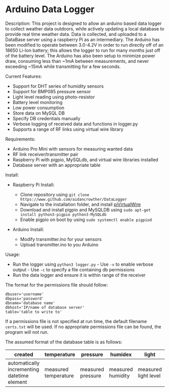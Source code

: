 # Arduino Data Logger

Description:
  This project is designed to allow an arduino based data logger to collect weather data outdoors, while actively updating a local database to provide real time weather data. Data is collected, and uploaded to a DataBase server using a raspberry Pi as an intermediary. The Arduino has been modified to operate between 3.0-4.2V in order to run directly off of an 18650 Li-Ion battery; this allows the logger to run for many months just off of the battery level. The Arduino has also been setup to minimize power draw, consuming less than ~1mA between measurements, and never exceeding ~15mA while transmitting for a few seconds.
  
  Current Features:
  
  - Support for DHT series of humidity sensors
  - Support for BMP085 pressure sensor
  - Light level reading using photo-resistor
  - Battery level monitoring
  - Low power consumption
  - Store data on MySQL DB
  - Specify DB credentials manually
  - Verbose logging of received data and functions in logger.py
  - Supports a range of RF links using virtual wire library
  
  Requirements:
  
  - Arduino Pro Mini with sensors for measuring wanted data
  - RF link receiver/transmitter pair
  - Raspberry Pi with pigpio, MySQLdb, and virtual wire libraries installed
  - Database server with an appropriate table
  
  Install:
  
   - Raspberry Pi Install:
      - Clone repository using `git clone https://www.github.com/aidancrowther/DataLogger`
      - Navigate to the installation folder, and install [piVirtualWire](https://github.com/DzikuVx/piVirtualWire)
      - Download and install pigpio and MySQLDB using `sudo apt-get install python3-pigpio python3-MySQLdb`
      - Enable pigpio on boot by using `sudo systemctl enable pigpiod`

   - Arduino Install:
      - Modify transmitter.ino for your sensors
      - Upload transmitter.ino to you Arduino
      
  Usage:
  
   - Run the logger using `python3 logger.py`
    - Use `-v` to enable verbose output
    - Use `-c` to specify a file containing db permissions
   - Run the data logger and ensure it is within range of the receiver
   
   The format for the permissions file should follow:
   ```
   dbuser='username'
   dbpass='password'
   dbname='database name'
   dbhost='IP/name of database server'
   table='table to write to'
   ```

  If a permissions file is not specified at run time, the default filename `certs.txt` will be used. If no appropriate permissions file can be found, the program will not run.
  
  The assumed format of the database table is as follows:
  
  created | temperature | pressure | humidex | light | battery
  ------- | ------- | ------- | ------- | ------- | -------
  automatically incrementing datetime element | measured temperature | measured pressure | measured humidity | measured light level | logger battery level
